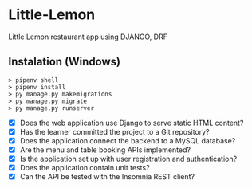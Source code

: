 # Little-Lemon
Little Lemon restaurant app using DJANGO, DRF


## Instalation (Windows)
```
> pipenv shell
> pipenv install
> py manage.py makemigrations
> py manage.py migrate
> py manage.py runserver
```


- [x] Does the web application use Django to serve static HTML content?    
- [x] Has the learner committed the project to a Git repository?    
- [x] Does the application connect the backend to a MySQL database?    
- [x] Are the menu and table booking APIs implemented?     
- [x] Is the application set up with user registration and authentication?    
- [x] Does the application contain unit tests?   
- [x] Can the API be tested with the Insomnia REST client?   

